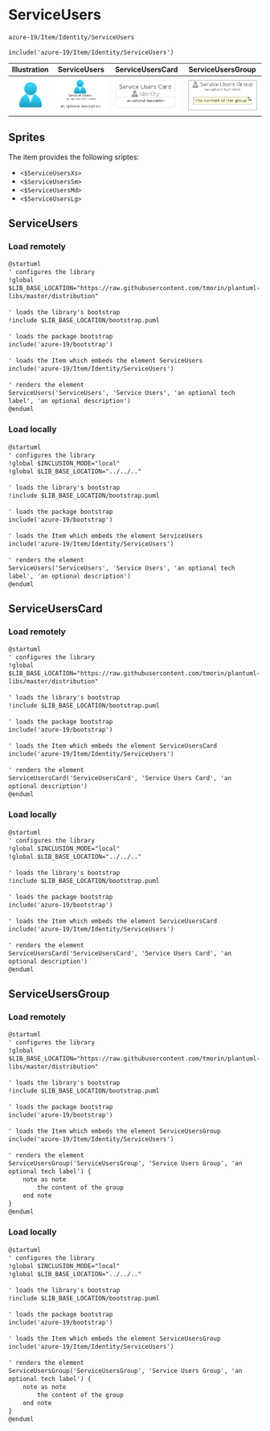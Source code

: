 # ServiceUsers


```text
azure-19/Item/Identity/ServiceUsers
```

```text
include('azure-19/Item/Identity/ServiceUsers')
```



| Illustration | ServiceUsers | ServiceUsersCard | ServiceUsersGroup |
| :---: | :---: | :---: | :---: |
| ![illustration for Illustration](../../../azure-19/Item/Identity/ServiceUsers.png) | ![illustration for ServiceUsers](../../../azure-19/Item/Identity/ServiceUsers.Local.png) | ![illustration for ServiceUsersCard](../../../azure-19/Item/Identity/ServiceUsersCard.Local.png) | ![illustration for ServiceUsersGroup](../../../azure-19/Item/Identity/ServiceUsersGroup.Local.png) |



## Sprites
The item provides the following sriptes:

- `<$ServiceUsersXs>`
- `<$ServiceUsersSm>`
- `<$ServiceUsersMd>`
- `<$ServiceUsersLg>`





## ServiceUsers

### Load remotely
```plantuml
@startuml
' configures the library
!global $LIB_BASE_LOCATION="https://raw.githubusercontent.com/tmorin/plantuml-libs/master/distribution"

' loads the library's bootstrap
!include $LIB_BASE_LOCATION/bootstrap.puml

' loads the package bootstrap
include('azure-19/bootstrap')

' loads the Item which embeds the element ServiceUsers
include('azure-19/Item/Identity/ServiceUsers')

' renders the element
ServiceUsers('ServiceUsers', 'Service Users', 'an optional tech label', 'an optional description')
@enduml
```

### Load locally
```plantuml
@startuml
' configures the library
!global $INCLUSION_MODE="local"
!global $LIB_BASE_LOCATION="../../.."

' loads the library's bootstrap
!include $LIB_BASE_LOCATION/bootstrap.puml

' loads the package bootstrap
include('azure-19/bootstrap')

' loads the Item which embeds the element ServiceUsers
include('azure-19/Item/Identity/ServiceUsers')

' renders the element
ServiceUsers('ServiceUsers', 'Service Users', 'an optional tech label', 'an optional description')
@enduml
```

## ServiceUsersCard

### Load remotely
```plantuml
@startuml
' configures the library
!global $LIB_BASE_LOCATION="https://raw.githubusercontent.com/tmorin/plantuml-libs/master/distribution"

' loads the library's bootstrap
!include $LIB_BASE_LOCATION/bootstrap.puml

' loads the package bootstrap
include('azure-19/bootstrap')

' loads the Item which embeds the element ServiceUsersCard
include('azure-19/Item/Identity/ServiceUsers')

' renders the element
ServiceUsersCard('ServiceUsersCard', 'Service Users Card', 'an optional description')
@enduml
```

### Load locally
```plantuml
@startuml
' configures the library
!global $INCLUSION_MODE="local"
!global $LIB_BASE_LOCATION="../../.."

' loads the library's bootstrap
!include $LIB_BASE_LOCATION/bootstrap.puml

' loads the package bootstrap
include('azure-19/bootstrap')

' loads the Item which embeds the element ServiceUsersCard
include('azure-19/Item/Identity/ServiceUsers')

' renders the element
ServiceUsersCard('ServiceUsersCard', 'Service Users Card', 'an optional description')
@enduml
```

## ServiceUsersGroup

### Load remotely
```plantuml
@startuml
' configures the library
!global $LIB_BASE_LOCATION="https://raw.githubusercontent.com/tmorin/plantuml-libs/master/distribution"

' loads the library's bootstrap
!include $LIB_BASE_LOCATION/bootstrap.puml

' loads the package bootstrap
include('azure-19/bootstrap')

' loads the Item which embeds the element ServiceUsersGroup
include('azure-19/Item/Identity/ServiceUsers')

' renders the element
ServiceUsersGroup('ServiceUsersGroup', 'Service Users Group', 'an optional tech label') {
    note as note
        the content of the group
    end note
}
@enduml
```

### Load locally
```plantuml
@startuml
' configures the library
!global $INCLUSION_MODE="local"
!global $LIB_BASE_LOCATION="../../.."

' loads the library's bootstrap
!include $LIB_BASE_LOCATION/bootstrap.puml

' loads the package bootstrap
include('azure-19/bootstrap')

' loads the Item which embeds the element ServiceUsersGroup
include('azure-19/Item/Identity/ServiceUsers')

' renders the element
ServiceUsersGroup('ServiceUsersGroup', 'Service Users Group', 'an optional tech label') {
    note as note
        the content of the group
    end note
}
@enduml
```

